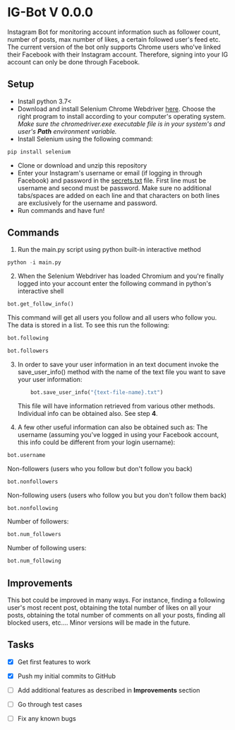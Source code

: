 # IG-Bot V 0.0.0
Instagram Bot for monitoring account information such as follower count, number of posts, max number of likes, a certain followed user's feed etc. The current version of the bot only supports Chrome users who've linked their Facebook with their Instagram account. Therefore, signing into your IG account can only be done through Facebook.

## Setup

+ Install python 3.7<
+ Download and install Selenium Chrome Webdriver [here](https://chromedriver.chromium.org/getting-started). Choose the right program to install according to your computer's operating system. *Make sure the chromedriver.exe executable file is in your system's and user's **Path** environment variable.*
+ Install Selenium using the following command:
```cmd
pip install selenium
```
+ Clone or download and unzip this repository
+ Enter your Instagram's username or email (if logging in through Facebook) and password in the [secrets.txt](./secrets.txt) file. First line must be username and second must be password. Make sure no additional tabs/spaces are added on each line and that characters on both lines are exclusively for the username and password.
+ Run commands and have fun!
## Commands

1. Run the main.py script using python built-in interactive method
  ```python
  python -i main.py
  ```

2. When the Selenium Webdriver has loaded Chromium and you're finally logged into your account enter the following command in python's interactive shell
  ```python 
  bot.get_follow_info()
  ```
  This command will get all users you follow and all users who follow you. The data is stored in a list. To see this run the following:
  ```python
  bot.following
  ```
  ```python
  bot.followers
  ```
3. In order to save your user information in an text document invoke the save_user_info() method with the name of the text file you want to save your user information:
    ```python
        bot.save_user_info("{text-file-name}.txt")
    ```
    This file will have information retrieved from various other methods. Individual info can be obtained also. See step **4**.

4. A few other useful information can also be obtained such as:
  The username (assuming you've logged in using your Facebook account, this info could be different from your login username):
  ```python 
  bot.username
  ```
  Non-followers (users who you follow but don't follow you back)
  ```python
  bot.nonfollowers
  ```
  Non-following users (users who follow you but you don't follow them back)
  ```python
  bot.nonfollowing
  ```
  Number of followers:
  ```python
  bot.num_followers
  ```
  Number of following users:
  ```python
  bot.num_following
  ```


 
 ## Improvements
 
 This bot could be improved in many ways. For instance, finding a following user's most recent post, obtaining the total number of likes on all your posts, obtaining the total number of comments on all your posts, finding all blocked users, etc.... 
 Minor versions will be made in the future.
 
## Tasks

- [x] Get first features to work
- [x] Push my initial commits to GitHub
- [ ] Add additional features as described in **Improvements** section
- [ ] Go through test cases
- [ ] Fix any known bugs
  
